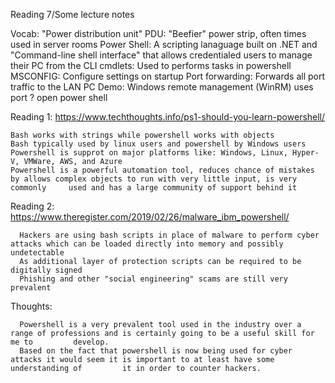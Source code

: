 Reading 7/Some lecture notes
  
  Vocab: 
     "Power distribution unit" PDU: "Beefier" power strip, often times used in server rooms
     Power Shell: A scripting lanaguage built on  .NET and "Command-line shell interface" that allows credentialed users to manage their PC from        the CLI
     cmdlets: Used to performs tasks in powershell
     MSCONFIG: Configure settings on startup
     Port forwarding: Forwards all port traffic to the LAN PC
     Demo: Windows remote management (WinRM) uses port ?
     open power shell
    
  Reading 1: https://www.techthoughts.info/ps1-should-you-learn-powershell/
    
    Bash works with strings while powershell works with objects
    Bash typically used by linux users and powershell by Windows users
    Powershell is supprot on major platforms like: Windows, Linux, Hyper-V, VMWare, AWS, and Azure
    Powershell is a powerful automation tool, reduces chance of mistakes by allows complex objects to run with very little input, is very commonly     used and has a large community of support behind it
    
  Reading 2: https://www.theregister.com/2019/02/26/malware_ibm_powershell/
  
      Hackers are using bash scripts in place of malware to perform cyber attacks which can be loaded directly into memory and possibly                 undetectable
      As additional layer of protection scripts can be required to be digitally signed
      Phishing and other "social engineering" scams are still very prevalent
      
 Thoughts:
 
      Powershell is a very prevalent tool used in the industry over a range of professions and is certainly going to be a useful skill for me to         develop. 
      Based on the fact that powershell is now being used for cyber attacks it would seem it is important to at least have some understanding of         it in order to counter hackers.
  

